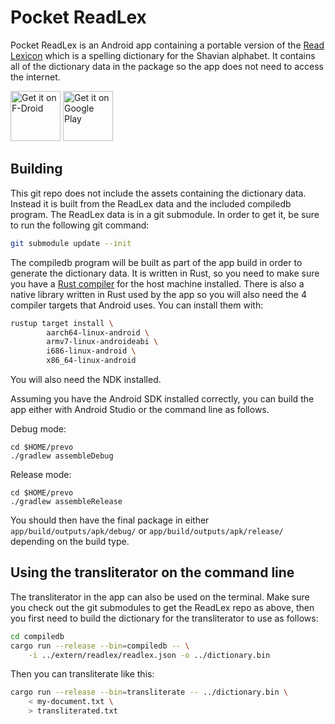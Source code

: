 Pocket ReadLex
==============

Pocket ReadLex is an Android app containing a portable version of the
[Read Lexicon](https://readlex.pythonanywhere.com) which is a spelling
dictionary for the Shavian alphabet. It contains all of the dictionary
data in the package so the app does not need to access the internet.

[<img src="https://fdroid.gitlab.io/artwork/badge/get-it-on.png"
     alt="Get it on F-Droid"
     height="80">](https://f-droid.org/packages/uk.co.busydoingnothing.pocketrl/)
[<img src="https://play.google.com/intl/en_us/badges/images/generic/en-play-badge.png"
     alt="Get it on Google Play"
     height="80">](https://play.google.com/store/apps/details?id=uk.co.busydoingnothing.pocketrl)

Building
--------

This git repo does not include the assets containing the dictionary
data. Instead it is built from the ReadLex data and the included
compiledb program. The ReadLex data is in a git submodule. In order to
get it, be sure to run the following git command:

```bash
git submodule update --init
```

The compiledb program will be built as part of the app build in order
to generate the dictionary data. It is written in Rust, so you need to
make sure you have a [Rust compiler](https://rustup.rs/) for the host
machine installed. There is also a native library written in Rust used
by the app so you will also need the 4 compiler targets that Android
uses. You can install them with:

```bash
rustup target install \
        aarch64-linux-android \
        armv7-linux-androideabi \
        i686-linux-android \
        x86_64-linux-android
```

You will also need the NDK installed.

Assuming you have the Android SDK installed correctly, you can build
the app either with Android Studio or the command line as follows.

Debug mode:

    cd $HOME/prevo
    ./gradlew assembleDebug

Release mode:

    cd $HOME/prevo
    ./gradlew assembleRelease

You should then have the final package in either
`app/build/outputs/apk/debug/` or `app/build/outputs/apk/release/`
depending on the build type.

Using the transliterator on the command line
--------------------------------------------

The transliterator in the app can also be used on the terminal. Make
sure you check out the git submodules to get the ReadLex repo as
above, then you first need to build the dictionary for the
transliterator to use as follows:

```bash
cd compiledb
cargo run --release --bin=compiledb -- \
    -i ../extern/readlex/readlex.json -o ../dictionary.bin
```

Then you can transliterate like this:

```bash
cargo run --release --bin=transliterate -- ../dictionary.bin \
    < my-document.txt \
    > transliterated.txt
```
